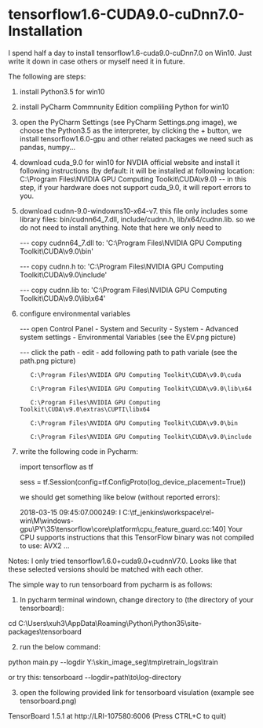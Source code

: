 # tensorflow1.6-CUDA9.0-cuDnn7.0-Installation

I spend half a day to install tensorflow1.6-cuda9.0-cuDnn7.0 on Win10. Just write it down in case others or myself need it in future.

The following are steps:

1) install Python3.5 for win10
2) install PyCharm Commnunity Edition compliling Python for win10
3) open the PyCharm Settings (see PyCharm Settings.png image), we choose the Python3.5 as the interpreter, by clicking the + button, we install tensorflow1.6.0-gpu and other related packages we need such as pandas, numpy...

4) download cuda_9.0 for win10 for NVDIA official website and install it following instructions (by default: it will be installed at following location: C:\Program Files\NVIDIA GPU Computing Toolkit\CUDA\v9.0) -- in this step, if your hardware does not support cuda_9.0, it will report errors to you.

5) download cudnn-9.0-windowns10-x64-v7. this file only includes some library files: bin/cudnn64_7.dll, include/cudnn.h, lib/x64/cudnn.lib. so we do not need to install anything. Note that here we only need to

     --- copy cudnn64_7.dll to: 'C:\Program Files\NVIDIA GPU Computing Toolkit\CUDA\v9.0\bin'

     --- copy cudnn.h to: 'C:\Program Files\NVIDIA GPU Computing Toolkit\CUDA\v9.0\include'

     --- copy cudnn.lib to: 'C:\Program Files\NVIDIA GPU Computing Toolkit\CUDA\v9.0\lib\x64'

6) configure environmental variables
    
    --- open Control Panel - System and Security - System - Advanced system settings - Environmental Variables (see the EV.png picture)
    
    --- click the path - edit - add following path to path variale (see the path.png picture)
        
          C:\Program Files\NVIDIA GPU Computing Toolkit\CUDA\v9.0\cuda
          
          C:\Program Files\NVIDIA GPU Computing Toolkit\CUDA\v9.0\lib\x64
          
          C:\Program Files\NVIDIA GPU Computing Toolkit\CUDA\v9.0\extras\CUPTI\libx64
          
          C:\Program Files\NVIDIA GPU Computing Toolkit\CUDA\v9.0\bin
          
          C:\Program Files\NVIDIA GPU Computing Toolkit\CUDA\v9.0\include
          
  7) write the following code in Pycharm:
 
     import tensorflow as tf

     sess = tf.Session(config=tf.ConfigProto(log_device_placement=True))
     
     we should get something like below (without reported errors):
     
     2018-03-15 09:45:07.000249: I C:\tf_jenkins\workspace\rel-win\M\windows-gpu\PY\35\tensorflow\core\platform\cpu_feature_guard.cc:140]      Your CPU supports instructions that this TensorFlow binary was not compiled to use: AVX2
     ...
 
 Notes: I only tried tensorflow1.6.0+cuda9.0+cudnnV7.0. Looks like that these selected versions should be matched with each other. 

The simple way to run tensorboard from pycharm is as follows:

1) In pycharm terminal windown, change directory to (the directory of your tensorboard): 

cd C:\Users\xuh3\AppData\Roaming\Python\Python35\site-packages\tensorboard

2) run the below command:

python main.py --logdir Y:\skin_image_seg\tmp\retrain_logs\train

or try this: tensorboard --logdir=path\to\log-directory

3) open the following provided link for tensorboard visulation (example see tensorboard.png)

TensorBoard 1.5.1 at http://LRI-107580:6006 (Press CTRL+C to quit)


